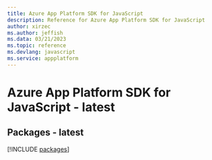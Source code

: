 ```yaml
---
title: Azure App Platform SDK for JavaScript
description: Reference for Azure App Platform SDK for JavaScript
author: xirzec
ms.author: jeffish
ms.data: 03/21/2023
ms.topic: reference
ms.devlang: javascript
ms.service: appplatform
---
```

# Azure App Platform SDK for JavaScript - latest
## Packages - latest
[!INCLUDE [packages](app-platform-index.md)]